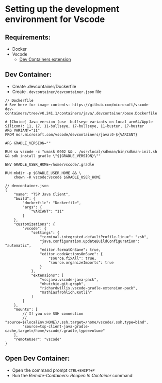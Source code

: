 Setting up the development environment for Vscode 
=================================================

Requirements:
-------------
- Docker
- Vscode
    - [Dev Containers extension](https://marketplace.visualstudio.com/items?itemName=ms-vscode-remote.remote-containers)


Dev Container:
-------------
- Create .devcontainer/Dockerfile
- Create `.devcontainer/devcontainer.json` file

```
// Dockerfile
# See here for image contents: https://github.com/microsoft/vscode-dev-containers/tree/v0.241.1/containers/java/.devcontainer/base.Dockerfile

# [Choice] Java version (use -bullseye variants on local arm64/Apple Silicon): 11, 17, 11-bullseye, 17-bullseye, 11-buster, 17-buster
ARG VARIANT="11"
FROM mcr.microsoft.com/vscode/devcontainers/java:0-${VARIANT}

ARG GRADLE_VERSION=""

RUN su vscode -c "umask 0002 && . /usr/local/sdkman/bin/sdkman-init.sh && sdk install gradle \"${GRADLE_VERSION}\""

ENV GRADLE_USER_HOME=/home/vscode/.gradle

RUN mkdir -p $GRADLE_USER_HOME && \
    chown -R vscode:vscode $GRADLE_USER_HOME
```


``` 
// devcontainer.json
{
	"name": "TSP Java Client",
	"build": {
		"dockerfile": "Dockerfile",
		"args": {
			"VARIANT": "11"
		}
	},
	"customizations": {
		"vscode": {
			"settings": {
				"terminal.integrated.defaultProfile.linux": "zsh",
				"java.configuration.updateBuildConfiguration": "automatic",
				"editor.formatOnSave": true,
				"editor.codeActionsOnSave": {
					"source.fixAll": true,
					"source.organizeImports": true
				}
			},
			"extensions": [
				"vscjava.vscode-java-pack",
				"mhutchie.git-graph",
				"richardwillis.vscode-gradle-extension-pack",
				"mathiasfrohlich.Kotlin"
			]
		}
	},
	"mounts": [
        // If you use SSH connection
		// "source=${localEnv:HOME}/.ssh,target=/home/vscode/.ssh,type=bind", 
		"source=tsp-client-java-gradle-cache,target=/home/vscode/.gradle,type=volume"
	],
	"remoteUser": "vscode"
}
```


Open Dev Container:
-------------------
- Open the command prompt `CTRL+SHIFT+P`
- Run the *Remote-Containers: Reopen In Container* command






